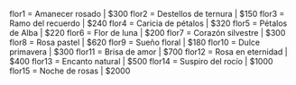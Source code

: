 flor1 = Amanecer rosado | $300
flor2 = Destellos de ternura | $150
flor3 = Ramo del recuerdo | $240
flor4 = Caricia de pétalos | $320
flor5 = Pétalos de Alba | $220
flor6 = Flor de luna | $200
flor7 = Corazón silvestre | $300
flor8 = Rosa pastel | $620
flor9 = Sueño floral | $180
flor10 = Dulce primavera | $300
flor11 = Brisa de amor | $700
flor12 = Rosa en eternidad | $400
flor13 = Encanto natural | $500
flor14 = Suspiro del rocío | $1000
flor15 = Noche de rosas | $2000

